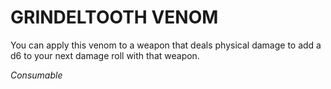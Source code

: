 ﻿---
tags:
  - Item
  - Consumable
name: 'GRINDELTOOTH VENOM'
description: 'You can apply this venom to a weapon that deals physical damage to add a d6 to your next damage roll with that weapon.'
---

# GRINDELTOOTH VENOM

You can apply this venom to a weapon that deals physical damage to add a d6 to your next damage roll with that weapon.

*Consumable*
